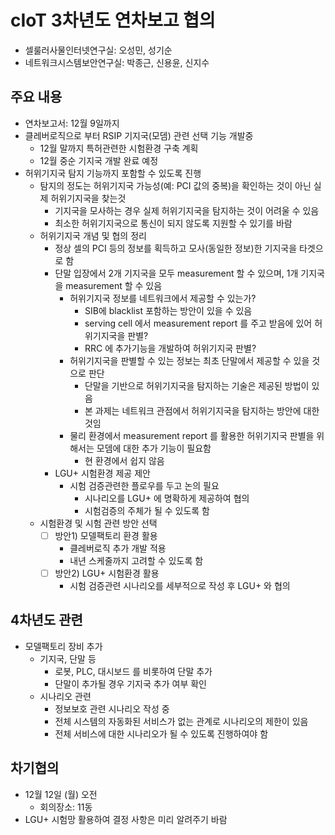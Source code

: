 # cIoT 3차년도 연차보고 협의
- 셀룰러사물인터넷연구실: 오성민, 성기순
- 네트워크시스템보안연구실: 박종근, 신용윤, 신지수

## 주요 내용
- 연차보고서: 12월 9일까지
- 클레버로직으로 부터 RSIP 기지국(모뎀) 관련 선택 기능 개발중
  - 12월 말까지 특허관련한 시험환경 구축 계획
  - 12월 중순 기지국 개발 완료 예정
- 허위기지국 탐지 기능까지 포함할 수 있도록 진행
  - 탐지의 정도는 허위기지국 가능성(예: PCI 값의 중복)을 확인하는 것이 아닌 실제 허위기지국을 찾는것
    - 기지국을 모사하는 경우 실제 허위기지국을 탐지하는 것이 어려울 수 있음
    - 최소한 허위기지국으로 통신이 되지 않도록 지원할 수 있기를 바람
  - 허위기지국 개념 및 협의 정리
    - 정상 셀의 PCI 등의 정보를 획득하고 모사(동일한 정보)한 기지국을 타겟으로 함
    - 단말 입장에서 2개 기지국을 모두 measurement 할 수 있으며, 1개 기지국을 measurement 할 수 있음
      - 허위기지국 정보를 네트워크에서 제공할 수 있는가?
        - SIB에 blacklist 포함하는 방안이 있을 수 있음
        - serving cell 에서 measurement report 를 주고 받음에 있어 허위기지국을 판별?
        - RRC 에 추가기능을 개발하여 허위기지국 판별?
      - 허위기지국을 판별할 수 있는 정보는 최초 단말에서 제공할 수 있을 것으로 판단
        - 단말을 기반으로 허위기지국을 탐지하는 기술은 제공된 방법이 있음
        - 본 과제는 네트워크 관점에서 허위기지국을 탐지하는 방안에 대한 것임
      - 물리 환경에서 measurement report 를 활용한 허위기지국 판별을 위해서는 모뎀에 대한 추가 기능이 필요함
        - 현 환경에서 쉽지 않음
    - LGU+ 시험환경 제공 제안
      - 시험 검증관련한 플로우를 두고 논의 필요
        - 시나리오를 LGU+ 에 명확하게 제공하여 협의
        - 시험검증의 주체가 될 수 있도록 함
  - 시험환경 및 시험 관련 방안 선택
    - [ ] 방안1) 모델팩토리 환경 활용
      - 클레버로직 추가 개발 적용
      - 내년 스케줄까지 고려할 수 있도록 함
    - [ ] 방안2) LGU+ 시험환경 활용
      - 시험 검증관련 시나리오를 세부적으로 작성 후 LGU+ 와 협의

## 4차년도 관련
- 모델팩토리 장비 추가
  - 기지국, 단말 등
    - 로봇, PLC, 대시보드 를 비롯하여 단말 추가
    - 단말이 추가될 경우 기지국 추가 여부 확인
  - 시나리오 관련
    - 정보보호 관련 시나리오 작성 중
    - 전체 시스템의 자동화된 서비스가 없는 관계로 시나리오의 제한이 있음
    - 전체 서비스에 대한 시나리오가 될 수 있도록 진행하여야 함

## 차기협의
- 12월 12일 (월) 오전
  - 회의장소: 11동
- LGU+ 시험망 활용하여 결정 사항은 미리 알려주기 바람
